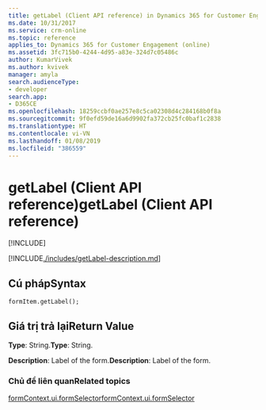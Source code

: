 ```yaml
---
title: getLabel (Client API reference) in Dynamics 365 for Customer Engagement| MicrosoftDocs
ms.date: 10/31/2017
ms.service: crm-online
ms.topic: reference
applies_to: Dynamics 365 for Customer Engagement (online)
ms.assetid: 3fc715b0-4244-4d95-a83e-324d7c05486c
author: KumarVivek
ms.author: kvivek
manager: amyla
search.audienceType:
- developer
search.app:
- D365CE
ms.openlocfilehash: 18259ccbf0ae257e8c5ca02308d4c284168b0f8a
ms.sourcegitcommit: 9f0efd59de16a6d9902fa372cb25fc0baf1c2838
ms.translationtype: HT
ms.contentlocale: vi-VN
ms.lasthandoff: 01/08/2019
ms.locfileid: "386559"
---
```

# <a name="getlabel-client-api-reference"></a><span data-ttu-id="e3108-102">getLabel (Client API reference)</span><span class="sxs-lookup"><span data-stu-id="e3108-102">getLabel (Client API reference)</span></span>

[!INCLUDE[](../../../../includes/cc_applies_to_update_9_0_0.md)]

[!INCLUDE[./includes/getLabel-description.md](./includes/getLabel-description.md)]

## <a name="syntax"></a><span data-ttu-id="e3108-103">Cú pháp</span><span class="sxs-lookup"><span data-stu-id="e3108-103">Syntax</span></span>

`formItem.getLabel();`

## <a name="return-value"></a><span data-ttu-id="e3108-104">Giá trị trả lại</span><span class="sxs-lookup"><span data-stu-id="e3108-104">Return Value</span></span>

<span data-ttu-id="e3108-105">**Type**: String.</span><span class="sxs-lookup"><span data-stu-id="e3108-105">**Type**: String.</span></span>

<span data-ttu-id="e3108-106">**Description**: Label of the form.</span><span class="sxs-lookup"><span data-stu-id="e3108-106">**Description**: Label of the form.</span></span>

### <a name="related-topics"></a><span data-ttu-id="e3108-107">Chủ đề liên quan</span><span class="sxs-lookup"><span data-stu-id="e3108-107">Related topics</span></span>

[<span data-ttu-id="e3108-108">formContext.ui.formSelector</span><span class="sxs-lookup"><span data-stu-id="e3108-108">formContext.ui.formSelector</span></span>](../formContext-ui-formSelector.md)



